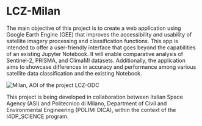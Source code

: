 # LCZ-Milan
The main objective of this project is to create a web application using Google Earth Engine (GEE) that improves the accessibility and usability of satellite imagery processing and classification functions. This app is intended to offer a user-friendly interface that goes beyond the capabilities of an existing Jupyter Notebook. It will enable comparative analysis of Sentinel-2, PRISMA, and ClimaMI datasets. Additionally, the application aims to showcase differences in accuracy and performance among various satellite data classification and the existing Notebook.

![Milan, AOI of the project [LCZ-ODC]([https://github.com](https://github.com/gisgeolab/LCZ-ODC/tree/main)) ](https://github.com/imostafaaa/LCZ-Milan/assets/47309563/0e9de42f-e83c-41cc-b474-6d12c970c74c)


This project is being developed in collaboration between Italian Space Agency (ASI) and Politecnico di Milano, Department of Civil and Environmental Engineering (POLIMI DICA), within the context of the I4DP_SCIENCE program.
